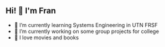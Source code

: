 ## Hi! 👋 I'm Fran

- 🌱 I’m currently learning Systems Engineering in UTN FRSF
- 🔭 I’m currently working on some group projects for college
- 📼 I love movies and books

<!--
**FranciscoKuchen1/FranciscoKuchen1** is a ✨ _special_ ✨ repository because its `README.md` (this file) appears on your GitHub profile.

Here are some ideas to get you started:

- 🔭 I’m currently working on ...
- 🌱 I’m currently learning ...
- 👯 I’m looking to collaborate on ...
- 🤔 I’m looking for help with ...
- 💬 Ask me about ...
- 📫 How to reach me: ...
- 😄 Pronouns: ...
- ⚡ Fun fact: ...
-->
